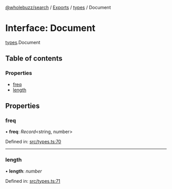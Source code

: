 [@wholebuzz/search](../README.md) / [Exports](../modules.md) / [types](../modules/types.md) / Document

# Interface: Document

[types](../modules/types.md).Document

## Table of contents

### Properties

- [freq](types.document.md#freq)
- [length](types.document.md#length)

## Properties

### freq

• **freq**: *Record*<string, number\>

Defined in: [src/types.ts:70](https://github.com/wholebuzz/search/blob/master/src/types.ts#L70)

___

### length

• **length**: *number*

Defined in: [src/types.ts:71](https://github.com/wholebuzz/search/blob/master/src/types.ts#L71)
